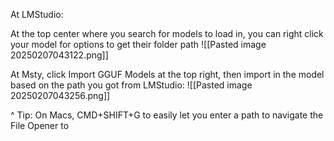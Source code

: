 
At LMStudio:

At the top center where you search for models to load in, you can right click your model for options to get their folder path
![[Pasted image 20250207043122.png]]


At Msty, click Import GGUF Models at the top right, then import in the model based on the path you got from LMStudio:
![[Pasted image 20250207043256.png]]

^ Tip: On Macs, CMD+SHIFT+G to easily let you enter a path to navigate the File Opener to
